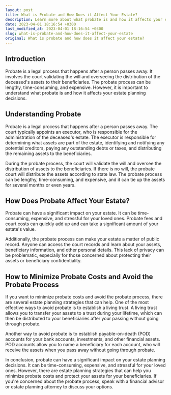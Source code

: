 ```yaml
---
layout: post
title: What is Probate and How Does it Affect Your Estate?
description: Learn more about what probate is and how it affects your estate planning decisions. Understand how to minimize probate costs and protect your assets for your beneficiaries.
date: 2023-04-01 18:16:54 +0300
last_modified_at: 2023-04-01 18:16:54 +0300
slug: what-is-probate-and-how-does-it-affect-your-estate
original: What is probate and how does it affect your estate?
---
```

## Introduction

Probate is a legal process that happens after a person passes away. It involves the court validating the will and overseeing the distribution of the deceased's assets to their beneficiaries. The probate process can be lengthy, time-consuming, and expensive. However, it is important to understand what probate is and how it affects your estate planning decisions.

## Understanding Probate

Probate is a legal process that happens after a person passes away. The court typically appoints an executor, who is responsible for the administration of the deceased's estate. The executor is responsible for determining what assets are part of the estate, identifying and notifying any potential creditors, paying any outstanding debts or taxes, and distributing the remaining assets to the beneficiaries.

During the probate process, the court will validate the will and oversee the distribution of assets to the beneficiaries. If there is no will, the probate court will distribute the assets according to state law. The probate process can be lengthy, time-consuming, and expensive, and it can tie up the assets for several months or even years.

## How Does Probate Affect Your Estate?

Probate can have a significant impact on your estate. It can be time-consuming, expensive, and stressful for your loved ones. Probate fees and court costs can quickly add up and can take a significant amount of your estate's value.

Additionally, the probate process can make your estate a matter of public record. Anyone can access the court records and learn about your assets, beneficiary information, and other personal details. This lack of privacy can be problematic, especially for those concerned about protecting their assets or beneficiary confidentiality.

## How to Minimize Probate Costs and Avoid the Probate Process

If you want to minimize probate costs and avoid the probate process, there are several estate planning strategies that can help. One of the most effective ways to avoid probate is to establish a living trust. A living trust allows you to transfer your assets to a trust during your lifetime, which can then be distributed to your beneficiaries after your passing without going through probate.

Another way to avoid probate is to establish payable-on-death (POD) accounts for your bank accounts, investments, and other financial assets. POD accounts allow you to name a beneficiary for each account, who will receive the assets when you pass away without going through probate.

In conclusion, probate can have a significant impact on your estate planning decisions. It can be time-consuming, expensive, and stressful for your loved ones. However, there are estate planning strategies that can help you minimize probate costs and protect your assets for your beneficiaries. If you're concerned about the probate process, speak with a financial advisor or estate planning attorney to discuss your options.